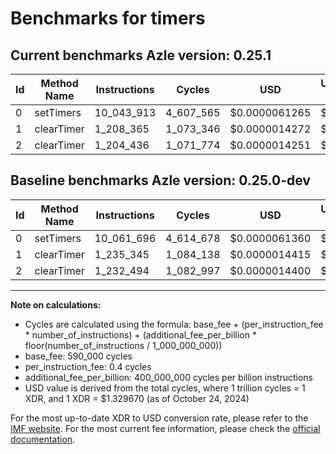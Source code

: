 # Benchmarks for timers

## Current benchmarks Azle version: 0.25.1

| Id  | Method Name | Instructions | Cycles    | USD           | USD/Million Calls | Change                             |
| --- | ----------- | ------------ | --------- | ------------- | ----------------- | ---------------------------------- |
| 0   | setTimers   | 10_043_913   | 4_607_565 | $0.0000061265 | $6.12             | <font color="green">-17_783</font> |
| 1   | clearTimer  | 1_208_365    | 1_073_346 | $0.0000014272 | $1.42             | <font color="green">-26_980</font> |
| 2   | clearTimer  | 1_204_436    | 1_071_774 | $0.0000014251 | $1.42             | <font color="green">-28_058</font> |

## Baseline benchmarks Azle version: 0.25.0-dev

| Id  | Method Name | Instructions | Cycles    | USD           | USD/Million Calls |
| --- | ----------- | ------------ | --------- | ------------- | ----------------- |
| 0   | setTimers   | 10_061_696   | 4_614_678 | $0.0000061360 | $6.13             |
| 1   | clearTimer  | 1_235_345    | 1_084_138 | $0.0000014415 | $1.44             |
| 2   | clearTimer  | 1_232_494    | 1_082_997 | $0.0000014400 | $1.44             |

---

**Note on calculations:**

- Cycles are calculated using the formula: base_fee + (per_instruction_fee \* number_of_instructions) + (additional_fee_per_billion \* floor(number_of_instructions / 1_000_000_000))
- base_fee: 590_000 cycles
- per_instruction_fee: 0.4 cycles
- additional_fee_per_billion: 400_000_000 cycles per billion instructions
- USD value is derived from the total cycles, where 1 trillion cycles = 1 XDR, and 1 XDR = $1.329670 (as of October 24, 2024)

For the most up-to-date XDR to USD conversion rate, please refer to the [IMF website](https://www.imf.org/external/np/fin/data/rms_sdrv.aspx).
For the most current fee information, please check the [official documentation](https://internetcomputer.org/docs/current/developer-docs/gas-cost#execution).
